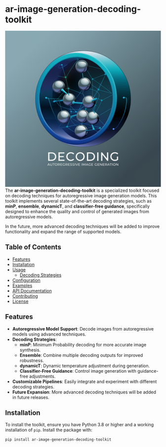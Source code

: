 # ar-image-generation-decoding-toolkit
![ar-image-generation-decoding-toolkit logo](assets/0.webp)
The **ar-image-generation-decoding-toolkit** is a specialized toolkit focused on decoding techniques for autoregressive image generation models. This toolkit implements several state-of-the-art decoding strategies, such as **minP**, **ensemble**, **dynamicT**, and **classifier-free guidance**, specifically designed to enhance the quality and control of generated images from autoregressive models.

In the future, more advanced decoding techniques will be added to improve functionality and expand the range of supported models.

## Table of Contents

- [Features](#features)
- [Installation](#installation)
- [Usage](#usage)
  - [Decoding Strategies](#decoding-strategies)
- [Configuration](#configuration)
- [Examples](#examples)
- [API Documentation](#api-documentation)
- [Contributing](#contributing)
- [License](#license)

## Features

- **Autoregressive Model Support**: Decode images from autoregressive models using advanced techniques.
- **Decoding Strategies**:
  - **minP**: Minimum Probability decoding for more accurate image synthesis.
  - **Ensemble**: Combine multiple decoding outputs for improved robustness.
  - **dynamicT**: Dynamic temperature adjustment during generation.
  - **Classifier-Free Guidance**: Control image generation with guidance-free adjustments.
- **Customizable Pipelines**: Easily integrate and experiment with different decoding strategies.
- **Future Expansion**: More advanced decoding techniques will be added in future releases.

## Installation

To install the toolkit, ensure you have Python 3.8 or higher and a working installation of `pip`. Install the package with:

```bash
pip install ar-image-generation-decoding-toolkit
